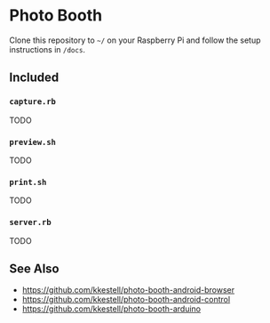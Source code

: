 # Photo Booth

Clone this repository to `~/` on your Raspberry Pi and follow the setup instructions in `/docs`.

## Included

### `capture.rb`

TODO

### `preview.sh`

TODO

### `print.sh`

TODO

### `server.rb`

TODO

## See Also

* https://github.com/kkestell/photo-booth-android-browser
* https://github.com/kkestell/photo-booth-android-control
* https://github.com/kkestell/photo-booth-arduino
